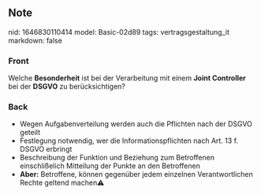 ## Note
nid: 1646830110414
model: Basic-02d89
tags: vertragsgestaltung_it
markdown: false

### Front
Welche <b>Besonderheit</b> ist bei der Verarbeitung mit einem
<b>Joint Controller</b> bei der <b>DSGVO</b> zu berücksichtigen?

### Back
<ul><li>Wegen Aufgabenverteilung werden auch die Pflichten nach der DSGVO geteilt</li><li>Festlegung notwendig, wer die Informationspflichten nach Art. 13 f. DSGVO erbringt</li><li>Beschreibung der Funktion und Beziehung zum Betroffenen einschlißelich Mitteilung der Punkte an den Betroffenen</li><li><b>Aber:</b> Betroffene, können gegenüber jedem einzelnen Verantwortlichen Rechte geltend machen⚠️</li></ul>
